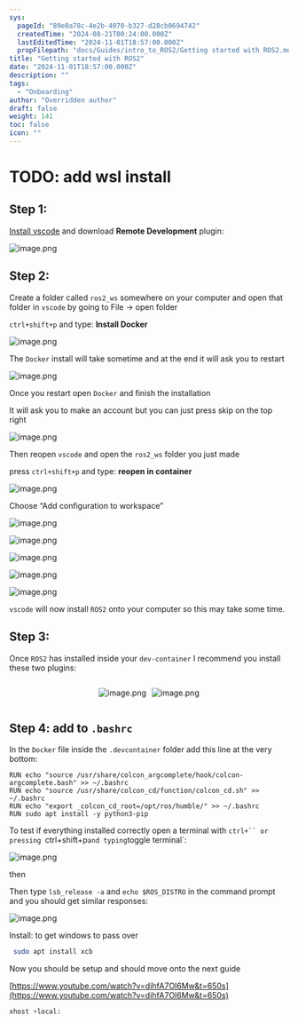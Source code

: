 ```yaml
---
sys:
  pageId: "89e0a78c-4e2b-4070-b327-d28cb0694742"
  createdTime: "2024-08-21T00:24:00.000Z"
  lastEditedTime: "2024-11-01T18:57:00.000Z"
  propFilepath: "docs/Guides/intro_to_ROS2/Getting started with ROS2.md"
title: "Getting started with ROS2"
date: "2024-11-01T18:57:00.000Z"
description: ""
tags:
  - "Onboarding"
author: "Overridden author"
draft: false
weight: 141
toc: false
icon: ""
---
```


# TODO: add wsl install

## Step 1:

[Install vscode](https://code.visualstudio.com/download) and download **Remote Development** plugin:

![image.png](https://prod-files-secure.s3.us-west-2.amazonaws.com/d518164a-d88e-44d1-a4ee-3adb3bd8bce0/efb52993-1881-4a40-b95e-6f020334f022/image.png?X-Amz-Algorithm=AWS4-HMAC-SHA256&X-Amz-Content-Sha256=UNSIGNED-PAYLOAD&X-Amz-Credential=ASIAZI2LB4664IEHQPE3%2F20250210%2Fus-west-2%2Fs3%2Faws4_request&X-Amz-Date=20250210T050816Z&X-Amz-Expires=3600&X-Amz-Security-Token=IQoJb3JpZ2luX2VjEJz%2F%2F%2F%2F%2F%2F%2F%2F%2F%2FwEaCXVzLXdlc3QtMiJIMEYCIQDJVbbIjiF09dZiLyoTtfTBReaGGn9Ypfa4ouoEItIUFQIhAPXX0%2B%2Flxyp4YIdj8TXMtF6URDQiIw7Y3QBxnVrRcaTGKogECLX%2F%2F%2F%2F%2F%2F%2F%2F%2F%2FwEQABoMNjM3NDIzMTgzODA1IgyIUba0IAZs%2FYy49lMq3APoLB7erpG8iTpRU1h%2Fq%2FazgCoZxjyQkIg2E2KU3ks5RwZC1YqM%2F42osNilDOkkXvepQq8NvVvIYGL7NJXPFW27u9wQ%2FDoq7NSVSbE4EXahosQf8voWOCmeZSFF8q7DNKXxL4cC5ggRzbueaG0p0jMxgPFcg%2BrtRcKvTY9GSHjo%2Bz5NnuKIk1pprBmNqxEwyQHT80ZLb5dpVBzTdnfdALEaKi8%2BTnE3X0d6M4c%2F%2ByADLrArCm5YzIWp8w8rR%2F47A9YLD%2BenWeDD5LoHbqzqc3RJ%2FEtmuyNPX6LGRb3y65UoYTLTgDkeV4tNbZeZylj9XCY%2F3HkplqC730p4iXxnIrsLKONkxWCj8tUKAXrSsg6%2BGB4ljNq2rcKhIjBpFOQFM6hzf7rrqG55pf5a4c17h0N1FffpEUeegrLikMQsFS7R0adwK1OBCx%2BQt3S50AWZD2rmyicZTOFMNMTNKJYsF0ZF%2BAnXJSKgd4AQzOXqHusWEZepc7h%2FBpjS1mGj5KWKWn8zzkpC89Gx9ciO1v1yKpcT52COygCTMWpH%2BKGZ3CBVJ3ilX80JnUxLK2C71U2%2BuNu4Af4fkgchiA93vQg0Nb3pJS5rMn97n%2FumZHsi6mvsNZzhgyhjyCCYla%2FCDDDY%2BaW9BjqkAdUF3UW7sOMAocIWzPBK6G4zJsNQiav8URFDq21LX9HS5qETN%2BHdeqa8Yz3VnC3d1VyXOCEbp10EAJvSyK3BQAecdkmNv837tR348m%2B3%2Fzo%2BXbRFl7UiCVl2uAXtdEUwhPA0Veuq%2Fq5jK46EDHcATYYTsVC8L17czL5rGmylO8X8xgKX6uClnU1eLERyWkPXq5%2FZLb%2FvzNp2cIKqj%2BSMKy%2BDxEOM&X-Amz-Signature=d1024ade8b4b61d8de99b781f260e97905a22199996dbec10d96d14ddaad4c2a&X-Amz-SignedHeaders=host&x-id=GetObject)

## Step 2:

Create a folder called `ros2_ws` somewhere on your computer and open that folder in `vscode` by going to File → open folder 

`ctrl+shift+p` and type: **Install Docker**

![image.png](https://prod-files-secure.s3.us-west-2.amazonaws.com/d518164a-d88e-44d1-a4ee-3adb3bd8bce0/2269dc0e-1cd5-47ff-bceb-c04ad9b2eab0/image.png?X-Amz-Algorithm=AWS4-HMAC-SHA256&X-Amz-Content-Sha256=UNSIGNED-PAYLOAD&X-Amz-Credential=ASIAZI2LB4664IEHQPE3%2F20250210%2Fus-west-2%2Fs3%2Faws4_request&X-Amz-Date=20250210T050816Z&X-Amz-Expires=3600&X-Amz-Security-Token=IQoJb3JpZ2luX2VjEJz%2F%2F%2F%2F%2F%2F%2F%2F%2F%2FwEaCXVzLXdlc3QtMiJIMEYCIQDJVbbIjiF09dZiLyoTtfTBReaGGn9Ypfa4ouoEItIUFQIhAPXX0%2B%2Flxyp4YIdj8TXMtF6URDQiIw7Y3QBxnVrRcaTGKogECLX%2F%2F%2F%2F%2F%2F%2F%2F%2F%2FwEQABoMNjM3NDIzMTgzODA1IgyIUba0IAZs%2FYy49lMq3APoLB7erpG8iTpRU1h%2Fq%2FazgCoZxjyQkIg2E2KU3ks5RwZC1YqM%2F42osNilDOkkXvepQq8NvVvIYGL7NJXPFW27u9wQ%2FDoq7NSVSbE4EXahosQf8voWOCmeZSFF8q7DNKXxL4cC5ggRzbueaG0p0jMxgPFcg%2BrtRcKvTY9GSHjo%2Bz5NnuKIk1pprBmNqxEwyQHT80ZLb5dpVBzTdnfdALEaKi8%2BTnE3X0d6M4c%2F%2ByADLrArCm5YzIWp8w8rR%2F47A9YLD%2BenWeDD5LoHbqzqc3RJ%2FEtmuyNPX6LGRb3y65UoYTLTgDkeV4tNbZeZylj9XCY%2F3HkplqC730p4iXxnIrsLKONkxWCj8tUKAXrSsg6%2BGB4ljNq2rcKhIjBpFOQFM6hzf7rrqG55pf5a4c17h0N1FffpEUeegrLikMQsFS7R0adwK1OBCx%2BQt3S50AWZD2rmyicZTOFMNMTNKJYsF0ZF%2BAnXJSKgd4AQzOXqHusWEZepc7h%2FBpjS1mGj5KWKWn8zzkpC89Gx9ciO1v1yKpcT52COygCTMWpH%2BKGZ3CBVJ3ilX80JnUxLK2C71U2%2BuNu4Af4fkgchiA93vQg0Nb3pJS5rMn97n%2FumZHsi6mvsNZzhgyhjyCCYla%2FCDDDY%2BaW9BjqkAdUF3UW7sOMAocIWzPBK6G4zJsNQiav8URFDq21LX9HS5qETN%2BHdeqa8Yz3VnC3d1VyXOCEbp10EAJvSyK3BQAecdkmNv837tR348m%2B3%2Fzo%2BXbRFl7UiCVl2uAXtdEUwhPA0Veuq%2Fq5jK46EDHcATYYTsVC8L17czL5rGmylO8X8xgKX6uClnU1eLERyWkPXq5%2FZLb%2FvzNp2cIKqj%2BSMKy%2BDxEOM&X-Amz-Signature=217fd31562b4f0158d85cb61cf291b441be4e125496feb0bb27df186559c8d1f&X-Amz-SignedHeaders=host&x-id=GetObject)

The `Docker` install will take sometime and at the end it will ask you to restart

![image.png](https://prod-files-secure.s3.us-west-2.amazonaws.com/d518164a-d88e-44d1-a4ee-3adb3bd8bce0/ed233f78-be33-4b1f-b89c-9c346c0e961e/image.png?X-Amz-Algorithm=AWS4-HMAC-SHA256&X-Amz-Content-Sha256=UNSIGNED-PAYLOAD&X-Amz-Credential=ASIAZI2LB4664IEHQPE3%2F20250210%2Fus-west-2%2Fs3%2Faws4_request&X-Amz-Date=20250210T050816Z&X-Amz-Expires=3600&X-Amz-Security-Token=IQoJb3JpZ2luX2VjEJz%2F%2F%2F%2F%2F%2F%2F%2F%2F%2FwEaCXVzLXdlc3QtMiJIMEYCIQDJVbbIjiF09dZiLyoTtfTBReaGGn9Ypfa4ouoEItIUFQIhAPXX0%2B%2Flxyp4YIdj8TXMtF6URDQiIw7Y3QBxnVrRcaTGKogECLX%2F%2F%2F%2F%2F%2F%2F%2F%2F%2FwEQABoMNjM3NDIzMTgzODA1IgyIUba0IAZs%2FYy49lMq3APoLB7erpG8iTpRU1h%2Fq%2FazgCoZxjyQkIg2E2KU3ks5RwZC1YqM%2F42osNilDOkkXvepQq8NvVvIYGL7NJXPFW27u9wQ%2FDoq7NSVSbE4EXahosQf8voWOCmeZSFF8q7DNKXxL4cC5ggRzbueaG0p0jMxgPFcg%2BrtRcKvTY9GSHjo%2Bz5NnuKIk1pprBmNqxEwyQHT80ZLb5dpVBzTdnfdALEaKi8%2BTnE3X0d6M4c%2F%2ByADLrArCm5YzIWp8w8rR%2F47A9YLD%2BenWeDD5LoHbqzqc3RJ%2FEtmuyNPX6LGRb3y65UoYTLTgDkeV4tNbZeZylj9XCY%2F3HkplqC730p4iXxnIrsLKONkxWCj8tUKAXrSsg6%2BGB4ljNq2rcKhIjBpFOQFM6hzf7rrqG55pf5a4c17h0N1FffpEUeegrLikMQsFS7R0adwK1OBCx%2BQt3S50AWZD2rmyicZTOFMNMTNKJYsF0ZF%2BAnXJSKgd4AQzOXqHusWEZepc7h%2FBpjS1mGj5KWKWn8zzkpC89Gx9ciO1v1yKpcT52COygCTMWpH%2BKGZ3CBVJ3ilX80JnUxLK2C71U2%2BuNu4Af4fkgchiA93vQg0Nb3pJS5rMn97n%2FumZHsi6mvsNZzhgyhjyCCYla%2FCDDDY%2BaW9BjqkAdUF3UW7sOMAocIWzPBK6G4zJsNQiav8URFDq21LX9HS5qETN%2BHdeqa8Yz3VnC3d1VyXOCEbp10EAJvSyK3BQAecdkmNv837tR348m%2B3%2Fzo%2BXbRFl7UiCVl2uAXtdEUwhPA0Veuq%2Fq5jK46EDHcATYYTsVC8L17czL5rGmylO8X8xgKX6uClnU1eLERyWkPXq5%2FZLb%2FvzNp2cIKqj%2BSMKy%2BDxEOM&X-Amz-Signature=c51a817687da676db654b03f103ab99888d2b9049df865a918c5e677f264389c&X-Amz-SignedHeaders=host&x-id=GetObject)

Once you restart open `Docker` and finish the installation

It will ask you to make an account but you can just press skip on the top right

![image.png](https://prod-files-secure.s3.us-west-2.amazonaws.com/d518164a-d88e-44d1-a4ee-3adb3bd8bce0/21010ad9-1659-4fd9-9f59-9932a09b2a3d/image.png?X-Amz-Algorithm=AWS4-HMAC-SHA256&X-Amz-Content-Sha256=UNSIGNED-PAYLOAD&X-Amz-Credential=ASIAZI2LB4664IEHQPE3%2F20250210%2Fus-west-2%2Fs3%2Faws4_request&X-Amz-Date=20250210T050816Z&X-Amz-Expires=3600&X-Amz-Security-Token=IQoJb3JpZ2luX2VjEJz%2F%2F%2F%2F%2F%2F%2F%2F%2F%2FwEaCXVzLXdlc3QtMiJIMEYCIQDJVbbIjiF09dZiLyoTtfTBReaGGn9Ypfa4ouoEItIUFQIhAPXX0%2B%2Flxyp4YIdj8TXMtF6URDQiIw7Y3QBxnVrRcaTGKogECLX%2F%2F%2F%2F%2F%2F%2F%2F%2F%2FwEQABoMNjM3NDIzMTgzODA1IgyIUba0IAZs%2FYy49lMq3APoLB7erpG8iTpRU1h%2Fq%2FazgCoZxjyQkIg2E2KU3ks5RwZC1YqM%2F42osNilDOkkXvepQq8NvVvIYGL7NJXPFW27u9wQ%2FDoq7NSVSbE4EXahosQf8voWOCmeZSFF8q7DNKXxL4cC5ggRzbueaG0p0jMxgPFcg%2BrtRcKvTY9GSHjo%2Bz5NnuKIk1pprBmNqxEwyQHT80ZLb5dpVBzTdnfdALEaKi8%2BTnE3X0d6M4c%2F%2ByADLrArCm5YzIWp8w8rR%2F47A9YLD%2BenWeDD5LoHbqzqc3RJ%2FEtmuyNPX6LGRb3y65UoYTLTgDkeV4tNbZeZylj9XCY%2F3HkplqC730p4iXxnIrsLKONkxWCj8tUKAXrSsg6%2BGB4ljNq2rcKhIjBpFOQFM6hzf7rrqG55pf5a4c17h0N1FffpEUeegrLikMQsFS7R0adwK1OBCx%2BQt3S50AWZD2rmyicZTOFMNMTNKJYsF0ZF%2BAnXJSKgd4AQzOXqHusWEZepc7h%2FBpjS1mGj5KWKWn8zzkpC89Gx9ciO1v1yKpcT52COygCTMWpH%2BKGZ3CBVJ3ilX80JnUxLK2C71U2%2BuNu4Af4fkgchiA93vQg0Nb3pJS5rMn97n%2FumZHsi6mvsNZzhgyhjyCCYla%2FCDDDY%2BaW9BjqkAdUF3UW7sOMAocIWzPBK6G4zJsNQiav8URFDq21LX9HS5qETN%2BHdeqa8Yz3VnC3d1VyXOCEbp10EAJvSyK3BQAecdkmNv837tR348m%2B3%2Fzo%2BXbRFl7UiCVl2uAXtdEUwhPA0Veuq%2Fq5jK46EDHcATYYTsVC8L17czL5rGmylO8X8xgKX6uClnU1eLERyWkPXq5%2FZLb%2FvzNp2cIKqj%2BSMKy%2BDxEOM&X-Amz-Signature=c858c59a87d444d8afb208b8143746330b78a7819404aa1db8feaebac14a02f9&X-Amz-SignedHeaders=host&x-id=GetObject)

Then reopen `vscode` and open the `ros2_ws` folder you just made

press `ctrl+shift+p` and type: **reopen in container**

![image.png](https://prod-files-secure.s3.us-west-2.amazonaws.com/d518164a-d88e-44d1-a4ee-3adb3bd8bce0/4e93b8c2-41ad-488c-8095-c74205196118/image.png?X-Amz-Algorithm=AWS4-HMAC-SHA256&X-Amz-Content-Sha256=UNSIGNED-PAYLOAD&X-Amz-Credential=ASIAZI2LB4664IEHQPE3%2F20250210%2Fus-west-2%2Fs3%2Faws4_request&X-Amz-Date=20250210T050816Z&X-Amz-Expires=3600&X-Amz-Security-Token=IQoJb3JpZ2luX2VjEJz%2F%2F%2F%2F%2F%2F%2F%2F%2F%2FwEaCXVzLXdlc3QtMiJIMEYCIQDJVbbIjiF09dZiLyoTtfTBReaGGn9Ypfa4ouoEItIUFQIhAPXX0%2B%2Flxyp4YIdj8TXMtF6URDQiIw7Y3QBxnVrRcaTGKogECLX%2F%2F%2F%2F%2F%2F%2F%2F%2F%2FwEQABoMNjM3NDIzMTgzODA1IgyIUba0IAZs%2FYy49lMq3APoLB7erpG8iTpRU1h%2Fq%2FazgCoZxjyQkIg2E2KU3ks5RwZC1YqM%2F42osNilDOkkXvepQq8NvVvIYGL7NJXPFW27u9wQ%2FDoq7NSVSbE4EXahosQf8voWOCmeZSFF8q7DNKXxL4cC5ggRzbueaG0p0jMxgPFcg%2BrtRcKvTY9GSHjo%2Bz5NnuKIk1pprBmNqxEwyQHT80ZLb5dpVBzTdnfdALEaKi8%2BTnE3X0d6M4c%2F%2ByADLrArCm5YzIWp8w8rR%2F47A9YLD%2BenWeDD5LoHbqzqc3RJ%2FEtmuyNPX6LGRb3y65UoYTLTgDkeV4tNbZeZylj9XCY%2F3HkplqC730p4iXxnIrsLKONkxWCj8tUKAXrSsg6%2BGB4ljNq2rcKhIjBpFOQFM6hzf7rrqG55pf5a4c17h0N1FffpEUeegrLikMQsFS7R0adwK1OBCx%2BQt3S50AWZD2rmyicZTOFMNMTNKJYsF0ZF%2BAnXJSKgd4AQzOXqHusWEZepc7h%2FBpjS1mGj5KWKWn8zzkpC89Gx9ciO1v1yKpcT52COygCTMWpH%2BKGZ3CBVJ3ilX80JnUxLK2C71U2%2BuNu4Af4fkgchiA93vQg0Nb3pJS5rMn97n%2FumZHsi6mvsNZzhgyhjyCCYla%2FCDDDY%2BaW9BjqkAdUF3UW7sOMAocIWzPBK6G4zJsNQiav8URFDq21LX9HS5qETN%2BHdeqa8Yz3VnC3d1VyXOCEbp10EAJvSyK3BQAecdkmNv837tR348m%2B3%2Fzo%2BXbRFl7UiCVl2uAXtdEUwhPA0Veuq%2Fq5jK46EDHcATYYTsVC8L17czL5rGmylO8X8xgKX6uClnU1eLERyWkPXq5%2FZLb%2FvzNp2cIKqj%2BSMKy%2BDxEOM&X-Amz-Signature=8759e7b1eed1543f54ae43ddd85d705ff357f59ec09c4f27ef5f2a7bbe4b5a62&X-Amz-SignedHeaders=host&x-id=GetObject)

Choose “Add configuration to workspace”

![image.png](https://prod-files-secure.s3.us-west-2.amazonaws.com/d518164a-d88e-44d1-a4ee-3adb3bd8bce0/9560b282-5060-4989-ba37-97e7b2c22476/image.png?X-Amz-Algorithm=AWS4-HMAC-SHA256&X-Amz-Content-Sha256=UNSIGNED-PAYLOAD&X-Amz-Credential=ASIAZI2LB4664IEHQPE3%2F20250210%2Fus-west-2%2Fs3%2Faws4_request&X-Amz-Date=20250210T050816Z&X-Amz-Expires=3600&X-Amz-Security-Token=IQoJb3JpZ2luX2VjEJz%2F%2F%2F%2F%2F%2F%2F%2F%2F%2FwEaCXVzLXdlc3QtMiJIMEYCIQDJVbbIjiF09dZiLyoTtfTBReaGGn9Ypfa4ouoEItIUFQIhAPXX0%2B%2Flxyp4YIdj8TXMtF6URDQiIw7Y3QBxnVrRcaTGKogECLX%2F%2F%2F%2F%2F%2F%2F%2F%2F%2FwEQABoMNjM3NDIzMTgzODA1IgyIUba0IAZs%2FYy49lMq3APoLB7erpG8iTpRU1h%2Fq%2FazgCoZxjyQkIg2E2KU3ks5RwZC1YqM%2F42osNilDOkkXvepQq8NvVvIYGL7NJXPFW27u9wQ%2FDoq7NSVSbE4EXahosQf8voWOCmeZSFF8q7DNKXxL4cC5ggRzbueaG0p0jMxgPFcg%2BrtRcKvTY9GSHjo%2Bz5NnuKIk1pprBmNqxEwyQHT80ZLb5dpVBzTdnfdALEaKi8%2BTnE3X0d6M4c%2F%2ByADLrArCm5YzIWp8w8rR%2F47A9YLD%2BenWeDD5LoHbqzqc3RJ%2FEtmuyNPX6LGRb3y65UoYTLTgDkeV4tNbZeZylj9XCY%2F3HkplqC730p4iXxnIrsLKONkxWCj8tUKAXrSsg6%2BGB4ljNq2rcKhIjBpFOQFM6hzf7rrqG55pf5a4c17h0N1FffpEUeegrLikMQsFS7R0adwK1OBCx%2BQt3S50AWZD2rmyicZTOFMNMTNKJYsF0ZF%2BAnXJSKgd4AQzOXqHusWEZepc7h%2FBpjS1mGj5KWKWn8zzkpC89Gx9ciO1v1yKpcT52COygCTMWpH%2BKGZ3CBVJ3ilX80JnUxLK2C71U2%2BuNu4Af4fkgchiA93vQg0Nb3pJS5rMn97n%2FumZHsi6mvsNZzhgyhjyCCYla%2FCDDDY%2BaW9BjqkAdUF3UW7sOMAocIWzPBK6G4zJsNQiav8URFDq21LX9HS5qETN%2BHdeqa8Yz3VnC3d1VyXOCEbp10EAJvSyK3BQAecdkmNv837tR348m%2B3%2Fzo%2BXbRFl7UiCVl2uAXtdEUwhPA0Veuq%2Fq5jK46EDHcATYYTsVC8L17czL5rGmylO8X8xgKX6uClnU1eLERyWkPXq5%2FZLb%2FvzNp2cIKqj%2BSMKy%2BDxEOM&X-Amz-Signature=2f98dd8de8e024e537ca911a209829f898cfaf3f7da3d52023773e16210ad90e&X-Amz-SignedHeaders=host&x-id=GetObject)

![image.png](https://prod-files-secure.s3.us-west-2.amazonaws.com/d518164a-d88e-44d1-a4ee-3adb3bd8bce0/2ee63f81-886b-48e8-a553-dc6e5eac99e4/image.png?X-Amz-Algorithm=AWS4-HMAC-SHA256&X-Amz-Content-Sha256=UNSIGNED-PAYLOAD&X-Amz-Credential=ASIAZI2LB4664IEHQPE3%2F20250210%2Fus-west-2%2Fs3%2Faws4_request&X-Amz-Date=20250210T050816Z&X-Amz-Expires=3600&X-Amz-Security-Token=IQoJb3JpZ2luX2VjEJz%2F%2F%2F%2F%2F%2F%2F%2F%2F%2FwEaCXVzLXdlc3QtMiJIMEYCIQDJVbbIjiF09dZiLyoTtfTBReaGGn9Ypfa4ouoEItIUFQIhAPXX0%2B%2Flxyp4YIdj8TXMtF6URDQiIw7Y3QBxnVrRcaTGKogECLX%2F%2F%2F%2F%2F%2F%2F%2F%2F%2FwEQABoMNjM3NDIzMTgzODA1IgyIUba0IAZs%2FYy49lMq3APoLB7erpG8iTpRU1h%2Fq%2FazgCoZxjyQkIg2E2KU3ks5RwZC1YqM%2F42osNilDOkkXvepQq8NvVvIYGL7NJXPFW27u9wQ%2FDoq7NSVSbE4EXahosQf8voWOCmeZSFF8q7DNKXxL4cC5ggRzbueaG0p0jMxgPFcg%2BrtRcKvTY9GSHjo%2Bz5NnuKIk1pprBmNqxEwyQHT80ZLb5dpVBzTdnfdALEaKi8%2BTnE3X0d6M4c%2F%2ByADLrArCm5YzIWp8w8rR%2F47A9YLD%2BenWeDD5LoHbqzqc3RJ%2FEtmuyNPX6LGRb3y65UoYTLTgDkeV4tNbZeZylj9XCY%2F3HkplqC730p4iXxnIrsLKONkxWCj8tUKAXrSsg6%2BGB4ljNq2rcKhIjBpFOQFM6hzf7rrqG55pf5a4c17h0N1FffpEUeegrLikMQsFS7R0adwK1OBCx%2BQt3S50AWZD2rmyicZTOFMNMTNKJYsF0ZF%2BAnXJSKgd4AQzOXqHusWEZepc7h%2FBpjS1mGj5KWKWn8zzkpC89Gx9ciO1v1yKpcT52COygCTMWpH%2BKGZ3CBVJ3ilX80JnUxLK2C71U2%2BuNu4Af4fkgchiA93vQg0Nb3pJS5rMn97n%2FumZHsi6mvsNZzhgyhjyCCYla%2FCDDDY%2BaW9BjqkAdUF3UW7sOMAocIWzPBK6G4zJsNQiav8URFDq21LX9HS5qETN%2BHdeqa8Yz3VnC3d1VyXOCEbp10EAJvSyK3BQAecdkmNv837tR348m%2B3%2Fzo%2BXbRFl7UiCVl2uAXtdEUwhPA0Veuq%2Fq5jK46EDHcATYYTsVC8L17czL5rGmylO8X8xgKX6uClnU1eLERyWkPXq5%2FZLb%2FvzNp2cIKqj%2BSMKy%2BDxEOM&X-Amz-Signature=9ddcec0ad2fdcac1e9cd260e9e4765c1851ee0ac79fe55c57acb558fb8af152a&X-Amz-SignedHeaders=host&x-id=GetObject)

![image.png](https://prod-files-secure.s3.us-west-2.amazonaws.com/d518164a-d88e-44d1-a4ee-3adb3bd8bce0/ae1580b2-b048-407e-aed9-b584224a7a04/image.png?X-Amz-Algorithm=AWS4-HMAC-SHA256&X-Amz-Content-Sha256=UNSIGNED-PAYLOAD&X-Amz-Credential=ASIAZI2LB4664IEHQPE3%2F20250210%2Fus-west-2%2Fs3%2Faws4_request&X-Amz-Date=20250210T050816Z&X-Amz-Expires=3600&X-Amz-Security-Token=IQoJb3JpZ2luX2VjEJz%2F%2F%2F%2F%2F%2F%2F%2F%2F%2FwEaCXVzLXdlc3QtMiJIMEYCIQDJVbbIjiF09dZiLyoTtfTBReaGGn9Ypfa4ouoEItIUFQIhAPXX0%2B%2Flxyp4YIdj8TXMtF6URDQiIw7Y3QBxnVrRcaTGKogECLX%2F%2F%2F%2F%2F%2F%2F%2F%2F%2FwEQABoMNjM3NDIzMTgzODA1IgyIUba0IAZs%2FYy49lMq3APoLB7erpG8iTpRU1h%2Fq%2FazgCoZxjyQkIg2E2KU3ks5RwZC1YqM%2F42osNilDOkkXvepQq8NvVvIYGL7NJXPFW27u9wQ%2FDoq7NSVSbE4EXahosQf8voWOCmeZSFF8q7DNKXxL4cC5ggRzbueaG0p0jMxgPFcg%2BrtRcKvTY9GSHjo%2Bz5NnuKIk1pprBmNqxEwyQHT80ZLb5dpVBzTdnfdALEaKi8%2BTnE3X0d6M4c%2F%2ByADLrArCm5YzIWp8w8rR%2F47A9YLD%2BenWeDD5LoHbqzqc3RJ%2FEtmuyNPX6LGRb3y65UoYTLTgDkeV4tNbZeZylj9XCY%2F3HkplqC730p4iXxnIrsLKONkxWCj8tUKAXrSsg6%2BGB4ljNq2rcKhIjBpFOQFM6hzf7rrqG55pf5a4c17h0N1FffpEUeegrLikMQsFS7R0adwK1OBCx%2BQt3S50AWZD2rmyicZTOFMNMTNKJYsF0ZF%2BAnXJSKgd4AQzOXqHusWEZepc7h%2FBpjS1mGj5KWKWn8zzkpC89Gx9ciO1v1yKpcT52COygCTMWpH%2BKGZ3CBVJ3ilX80JnUxLK2C71U2%2BuNu4Af4fkgchiA93vQg0Nb3pJS5rMn97n%2FumZHsi6mvsNZzhgyhjyCCYla%2FCDDDY%2BaW9BjqkAdUF3UW7sOMAocIWzPBK6G4zJsNQiav8URFDq21LX9HS5qETN%2BHdeqa8Yz3VnC3d1VyXOCEbp10EAJvSyK3BQAecdkmNv837tR348m%2B3%2Fzo%2BXbRFl7UiCVl2uAXtdEUwhPA0Veuq%2Fq5jK46EDHcATYYTsVC8L17czL5rGmylO8X8xgKX6uClnU1eLERyWkPXq5%2FZLb%2FvzNp2cIKqj%2BSMKy%2BDxEOM&X-Amz-Signature=794b14233f1935544f2856fedab8c9cbe156952177190d67191d96718e9a36e4&X-Amz-SignedHeaders=host&x-id=GetObject)

![image.png](https://prod-files-secure.s3.us-west-2.amazonaws.com/d518164a-d88e-44d1-a4ee-3adb3bd8bce0/53255b28-f75e-430f-b9e3-c0ac8577e42b/image.png?X-Amz-Algorithm=AWS4-HMAC-SHA256&X-Amz-Content-Sha256=UNSIGNED-PAYLOAD&X-Amz-Credential=ASIAZI2LB4664IEHQPE3%2F20250210%2Fus-west-2%2Fs3%2Faws4_request&X-Amz-Date=20250210T050816Z&X-Amz-Expires=3600&X-Amz-Security-Token=IQoJb3JpZ2luX2VjEJz%2F%2F%2F%2F%2F%2F%2F%2F%2F%2FwEaCXVzLXdlc3QtMiJIMEYCIQDJVbbIjiF09dZiLyoTtfTBReaGGn9Ypfa4ouoEItIUFQIhAPXX0%2B%2Flxyp4YIdj8TXMtF6URDQiIw7Y3QBxnVrRcaTGKogECLX%2F%2F%2F%2F%2F%2F%2F%2F%2F%2FwEQABoMNjM3NDIzMTgzODA1IgyIUba0IAZs%2FYy49lMq3APoLB7erpG8iTpRU1h%2Fq%2FazgCoZxjyQkIg2E2KU3ks5RwZC1YqM%2F42osNilDOkkXvepQq8NvVvIYGL7NJXPFW27u9wQ%2FDoq7NSVSbE4EXahosQf8voWOCmeZSFF8q7DNKXxL4cC5ggRzbueaG0p0jMxgPFcg%2BrtRcKvTY9GSHjo%2Bz5NnuKIk1pprBmNqxEwyQHT80ZLb5dpVBzTdnfdALEaKi8%2BTnE3X0d6M4c%2F%2ByADLrArCm5YzIWp8w8rR%2F47A9YLD%2BenWeDD5LoHbqzqc3RJ%2FEtmuyNPX6LGRb3y65UoYTLTgDkeV4tNbZeZylj9XCY%2F3HkplqC730p4iXxnIrsLKONkxWCj8tUKAXrSsg6%2BGB4ljNq2rcKhIjBpFOQFM6hzf7rrqG55pf5a4c17h0N1FffpEUeegrLikMQsFS7R0adwK1OBCx%2BQt3S50AWZD2rmyicZTOFMNMTNKJYsF0ZF%2BAnXJSKgd4AQzOXqHusWEZepc7h%2FBpjS1mGj5KWKWn8zzkpC89Gx9ciO1v1yKpcT52COygCTMWpH%2BKGZ3CBVJ3ilX80JnUxLK2C71U2%2BuNu4Af4fkgchiA93vQg0Nb3pJS5rMn97n%2FumZHsi6mvsNZzhgyhjyCCYla%2FCDDDY%2BaW9BjqkAdUF3UW7sOMAocIWzPBK6G4zJsNQiav8URFDq21LX9HS5qETN%2BHdeqa8Yz3VnC3d1VyXOCEbp10EAJvSyK3BQAecdkmNv837tR348m%2B3%2Fzo%2BXbRFl7UiCVl2uAXtdEUwhPA0Veuq%2Fq5jK46EDHcATYYTsVC8L17czL5rGmylO8X8xgKX6uClnU1eLERyWkPXq5%2FZLb%2FvzNp2cIKqj%2BSMKy%2BDxEOM&X-Amz-Signature=39cc99a36e341fc8bc56c857d5566be0d8f760dc419dd171a873e6fdc4c80272&X-Amz-SignedHeaders=host&x-id=GetObject)

![image.png](https://prod-files-secure.s3.us-west-2.amazonaws.com/d518164a-d88e-44d1-a4ee-3adb3bd8bce0/7c562767-5af9-4ffb-97d1-327bcdf4ee00/image.png?X-Amz-Algorithm=AWS4-HMAC-SHA256&X-Amz-Content-Sha256=UNSIGNED-PAYLOAD&X-Amz-Credential=ASIAZI2LB4664IEHQPE3%2F20250210%2Fus-west-2%2Fs3%2Faws4_request&X-Amz-Date=20250210T050816Z&X-Amz-Expires=3600&X-Amz-Security-Token=IQoJb3JpZ2luX2VjEJz%2F%2F%2F%2F%2F%2F%2F%2F%2F%2FwEaCXVzLXdlc3QtMiJIMEYCIQDJVbbIjiF09dZiLyoTtfTBReaGGn9Ypfa4ouoEItIUFQIhAPXX0%2B%2Flxyp4YIdj8TXMtF6URDQiIw7Y3QBxnVrRcaTGKogECLX%2F%2F%2F%2F%2F%2F%2F%2F%2F%2FwEQABoMNjM3NDIzMTgzODA1IgyIUba0IAZs%2FYy49lMq3APoLB7erpG8iTpRU1h%2Fq%2FazgCoZxjyQkIg2E2KU3ks5RwZC1YqM%2F42osNilDOkkXvepQq8NvVvIYGL7NJXPFW27u9wQ%2FDoq7NSVSbE4EXahosQf8voWOCmeZSFF8q7DNKXxL4cC5ggRzbueaG0p0jMxgPFcg%2BrtRcKvTY9GSHjo%2Bz5NnuKIk1pprBmNqxEwyQHT80ZLb5dpVBzTdnfdALEaKi8%2BTnE3X0d6M4c%2F%2ByADLrArCm5YzIWp8w8rR%2F47A9YLD%2BenWeDD5LoHbqzqc3RJ%2FEtmuyNPX6LGRb3y65UoYTLTgDkeV4tNbZeZylj9XCY%2F3HkplqC730p4iXxnIrsLKONkxWCj8tUKAXrSsg6%2BGB4ljNq2rcKhIjBpFOQFM6hzf7rrqG55pf5a4c17h0N1FffpEUeegrLikMQsFS7R0adwK1OBCx%2BQt3S50AWZD2rmyicZTOFMNMTNKJYsF0ZF%2BAnXJSKgd4AQzOXqHusWEZepc7h%2FBpjS1mGj5KWKWn8zzkpC89Gx9ciO1v1yKpcT52COygCTMWpH%2BKGZ3CBVJ3ilX80JnUxLK2C71U2%2BuNu4Af4fkgchiA93vQg0Nb3pJS5rMn97n%2FumZHsi6mvsNZzhgyhjyCCYla%2FCDDDY%2BaW9BjqkAdUF3UW7sOMAocIWzPBK6G4zJsNQiav8URFDq21LX9HS5qETN%2BHdeqa8Yz3VnC3d1VyXOCEbp10EAJvSyK3BQAecdkmNv837tR348m%2B3%2Fzo%2BXbRFl7UiCVl2uAXtdEUwhPA0Veuq%2Fq5jK46EDHcATYYTsVC8L17czL5rGmylO8X8xgKX6uClnU1eLERyWkPXq5%2FZLb%2FvzNp2cIKqj%2BSMKy%2BDxEOM&X-Amz-Signature=c7c6f636c2635c6b3e39d3af7d17936089f513f025a8b2c92da3916088624502&X-Amz-SignedHeaders=host&x-id=GetObject)

`vscode` will now install `ROS2` onto your computer so this may take some time.

## Step 3:

Once `ROS2` has installed inside your `dev-container` I recommend you install these two plugins:

<div style="display: flex;flex-direction: row; column-gap:10px; max-width: 630px;justify-content: center;">
<div>

![image.png](https://prod-files-secure.s3.us-west-2.amazonaws.com/d518164a-d88e-44d1-a4ee-3adb3bd8bce0/3fc3d550-5a54-4ba1-ba6b-faa01cdb7369/image.png?X-Amz-Algorithm=AWS4-HMAC-SHA256&X-Amz-Content-Sha256=UNSIGNED-PAYLOAD&X-Amz-Credential=ASIAZI2LB466ZM62E4XE%2F20250210%2Fus-west-2%2Fs3%2Faws4_request&X-Amz-Date=20250210T050818Z&X-Amz-Expires=3600&X-Amz-Security-Token=IQoJb3JpZ2luX2VjEJz%2F%2F%2F%2F%2F%2F%2F%2F%2F%2FwEaCXVzLXdlc3QtMiJHMEUCIQDZENAL0FMpXl%2BvlVj9QIjCL0yXuBqOZx1sAGr9BdWPPgIgJ%2Fnc566Fn42RBGpOpyBJjanDsHga5ydUD%2B6J8TEUli4qiAQItf%2F%2F%2F%2F%2F%2F%2F%2F%2F%2FARAAGgw2Mzc0MjMxODM4MDUiDMPdTbUpBtRQP5bSwyrcA5MP4z5rWfybFE0ERbpJzwVpoKEVYU8CMYSO87jKWNSL2dSnExQ0BGu%2FBGCyUTCRki%2FsPyPlvcIekwQDgpJY69yuY6s294KyXeG1Azp802Jw6%2B5kecFz81cjCVc1ppYiShyieP1cqVn3L8RjwfbxaUDJadKCmKErD0P9jZEq15iTROyHsdJY478A%2FtaCul5tLJ2tSxXvH9fp%2BBwJEWKa%2FBSPUWFRwq03oTis3rL%2Ba8TiyUTNTM1B8jV5sD7BcxV%2Bh1REM2O9JNRkm3yFrVtEqvYW3uehNutqsSqbRL6dstTj129ra8eRjZE8bdJXTro0sVSyDNHJmlynGCsra3s8g%2BdqSOPSKpodlSLaxBzkab9zil%2BPe3kkrAkL4bcRQCV%2F2fuS5Eko%2Fvp%2FAjrgaicgevtIQJSgkOAQ48qlo2tqIDI74YrvZG3tWjPjCGHRTtF0Wl1FcMhnuexA29TAHEm5rfclx3ykQ2YHbU1M2ph7LmCqH9QdaQPtnU9g7JHYVjFUQ1TXga%2BmgS%2FJdJjmuTUeiq0CtTZRHGfy8JoDy2PFJpBlAwEGrToZ4Y8XlUBFmKG3OvTsN6P%2FY0I%2BxNCwd3gIqeCQhSN2WWDuMPpnrTPPipnH5S7P912tB%2Bx6A1N7MKH6pb0GOqUBpaqsJAaHzV2rKpPJOC%2BCY459wXG0jH2XqGLxBWdSQXQ38LHXA7I89w9rY55ICCh8C6NUlxOfAmvZ2PDFuJDtbydBjBt%2FSSYMy4GhkC4TVBg26fqhk25yVSVuAUiYP3UsjBpTw8W9ZjO8HLiSC7JbfKpc9yIWKTMeAK0Bu3GYHDVoxxo4OUQ3f3EauZCW38Mbmr9SSg01PqIqVQfjzIGuAMZjeg8l&X-Amz-Signature=fbca02c68aa1021fc7b48ffc90578f1a0f352f3bc330c97d52f2b7db562126f5&X-Amz-SignedHeaders=host&x-id=GetObject)

</div>
<div>

![image.png](https://prod-files-secure.s3.us-west-2.amazonaws.com/d518164a-d88e-44d1-a4ee-3adb3bd8bce0/d994cc66-13c2-4093-a5a3-f84cf4601a82/image.png?X-Amz-Algorithm=AWS4-HMAC-SHA256&X-Amz-Content-Sha256=UNSIGNED-PAYLOAD&X-Amz-Credential=ASIAZI2LB466SDTK7ED7%2F20250210%2Fus-west-2%2Fs3%2Faws4_request&X-Amz-Date=20250210T050818Z&X-Amz-Expires=3600&X-Amz-Security-Token=IQoJb3JpZ2luX2VjEJz%2F%2F%2F%2F%2F%2F%2F%2F%2F%2FwEaCXVzLXdlc3QtMiJIMEYCIQCxleR7wt6uCvJlwaX1WxRiA9t3rKRJjyKNCh6B4dUfEAIhAIpjfrzwKNJYwjx7mxWfmvju2fVYWk6R5NBQfzQcdKEwKogECLX%2F%2F%2F%2F%2F%2F%2F%2F%2F%2FwEQABoMNjM3NDIzMTgzODA1IgwFiDyvjS7NtCFifIUq3ANTSPQGUO4%2BwcZ%2BZxtziLv3F2a7Dpm6C%2BIitENOhm7FxvqA0dqHEyeyZzvkbSpdtdY5ZoWuAp3Azz98R8hKA7Icpuom8tSK%2Bq0e4xQX0hle0XzaBq2J%2Bhgr5ZVwElhZeGNPlwodkz4su60ni7lW8oa54J0fqjzjySHYFaWTTtZZlUMtnF0o5a%2FA7Wmwum72AMojXN57Jhz%2Bluop1RaRKlUQKVpMZYD7dAu0IdX%2BT2OF7LSwQWm6INErGd31Ng4AMXzlIT727XL%2BEJbwb4MCeb5ZGPVa6PtnmR%2BqdrQyxhMCsv7apph6nMk30mwkHbdWr0GqRT7JWy%2FVde6QzAMJxI21dXGLIVOQJzA8TPazP5rIZ6oFLKM7g23%2FCeMHHOZPGW3EeI2Yae%2BdAw%2B4RqugMraFqz2PJcPoVhtUiIVDE4k2lNjA2LRk6NsdeiYMbR3i4QZvPA3BQ%2BQqiMcCjylKljgSKRisKOZvxweqFlUFe6Fjm0%2FkvHqVJLwJWaLO00EFOyIk7s6pJkWGpz19aZgipFTAqrJ20YRdEA%2F5g%2Fv1npu%2FOBx8RQxeI64UjvwBoUMsQlGfTbz1xYLS4Mv3Ner5da3KHW6cmr5tZrRlPDg8YUxnyEAIWCB%2FxmA2QVR7ojDm%2BaW9BjqkAbdwYIn7d8RqXJNSGl1w6gm4N%2BAbUZOHgNIUDeouscvW%2F%2FmXeqEI6xYmDatJyvcaDx75hb6P2uPeAD8SzHMPENc1auWTyVZwCY2cea8IShz5wRC0XRuWYch6t8ljgIIKF84gdjzh%2FeY3d0XSi7NbYr7vLtZbAuRxQV%2FXumHR5RA8eYIJpsE8dQv5VvpKE9KTD9l9z8Jv6oGqfv1v%2FXa76E0Ss78J&X-Amz-Signature=a4a92e24a3d78aa0ac3d7522ec3fb1f44ca7ca3e9e701394aafdfcf8f8b7e0f6&X-Amz-SignedHeaders=host&x-id=GetObject)

</div>
</div>

## Step 4: add to `.bashrc`

In the `Docker` file inside the `.devcontainer` folder add this line at the very bottom: 

```docker
RUN echo "source /usr/share/colcon_argcomplete/hook/colcon-argcomplete.bash" >> ~/.bashrc
RUN echo "source /usr/share/colcon_cd/function/colcon_cd.sh" >> ~/.bashrc
RUN echo "export _colcon_cd_root=/opt/ros/humble/" >> ~/.bashrc
RUN sudo apt install -y python3-pip 
```

To test if everything installed correctly open a terminal with `ctrl+`` or pressing `ctrl+shift+p` and typing `toggle terminal`:

![image.png](https://prod-files-secure.s3.us-west-2.amazonaws.com/d518164a-d88e-44d1-a4ee-3adb3bd8bce0/6a4943d8-b04e-4c02-9a58-775f3384d1a5/image.png?X-Amz-Algorithm=AWS4-HMAC-SHA256&X-Amz-Content-Sha256=UNSIGNED-PAYLOAD&X-Amz-Credential=ASIAZI2LB4664IEHQPE3%2F20250210%2Fus-west-2%2Fs3%2Faws4_request&X-Amz-Date=20250210T050816Z&X-Amz-Expires=3600&X-Amz-Security-Token=IQoJb3JpZ2luX2VjEJz%2F%2F%2F%2F%2F%2F%2F%2F%2F%2FwEaCXVzLXdlc3QtMiJIMEYCIQDJVbbIjiF09dZiLyoTtfTBReaGGn9Ypfa4ouoEItIUFQIhAPXX0%2B%2Flxyp4YIdj8TXMtF6URDQiIw7Y3QBxnVrRcaTGKogECLX%2F%2F%2F%2F%2F%2F%2F%2F%2F%2FwEQABoMNjM3NDIzMTgzODA1IgyIUba0IAZs%2FYy49lMq3APoLB7erpG8iTpRU1h%2Fq%2FazgCoZxjyQkIg2E2KU3ks5RwZC1YqM%2F42osNilDOkkXvepQq8NvVvIYGL7NJXPFW27u9wQ%2FDoq7NSVSbE4EXahosQf8voWOCmeZSFF8q7DNKXxL4cC5ggRzbueaG0p0jMxgPFcg%2BrtRcKvTY9GSHjo%2Bz5NnuKIk1pprBmNqxEwyQHT80ZLb5dpVBzTdnfdALEaKi8%2BTnE3X0d6M4c%2F%2ByADLrArCm5YzIWp8w8rR%2F47A9YLD%2BenWeDD5LoHbqzqc3RJ%2FEtmuyNPX6LGRb3y65UoYTLTgDkeV4tNbZeZylj9XCY%2F3HkplqC730p4iXxnIrsLKONkxWCj8tUKAXrSsg6%2BGB4ljNq2rcKhIjBpFOQFM6hzf7rrqG55pf5a4c17h0N1FffpEUeegrLikMQsFS7R0adwK1OBCx%2BQt3S50AWZD2rmyicZTOFMNMTNKJYsF0ZF%2BAnXJSKgd4AQzOXqHusWEZepc7h%2FBpjS1mGj5KWKWn8zzkpC89Gx9ciO1v1yKpcT52COygCTMWpH%2BKGZ3CBVJ3ilX80JnUxLK2C71U2%2BuNu4Af4fkgchiA93vQg0Nb3pJS5rMn97n%2FumZHsi6mvsNZzhgyhjyCCYla%2FCDDDY%2BaW9BjqkAdUF3UW7sOMAocIWzPBK6G4zJsNQiav8URFDq21LX9HS5qETN%2BHdeqa8Yz3VnC3d1VyXOCEbp10EAJvSyK3BQAecdkmNv837tR348m%2B3%2Fzo%2BXbRFl7UiCVl2uAXtdEUwhPA0Veuq%2Fq5jK46EDHcATYYTsVC8L17czL5rGmylO8X8xgKX6uClnU1eLERyWkPXq5%2FZLb%2FvzNp2cIKqj%2BSMKy%2BDxEOM&X-Amz-Signature=d76d6d55e734a42d186d43b50fd9ff1a096a594d686806b7e1f71943f598af47&X-Amz-SignedHeaders=host&x-id=GetObject)

then 

Then type `lsb_release -a` and `echo $ROS_DISTRO` in the command prompt and you should get similar responses:

![image.png](https://prod-files-secure.s3.us-west-2.amazonaws.com/d518164a-d88e-44d1-a4ee-3adb3bd8bce0/3e635dec-a805-4e85-8b9e-d000e5b71a4e/image.png?X-Amz-Algorithm=AWS4-HMAC-SHA256&X-Amz-Content-Sha256=UNSIGNED-PAYLOAD&X-Amz-Credential=ASIAZI2LB4664IEHQPE3%2F20250210%2Fus-west-2%2Fs3%2Faws4_request&X-Amz-Date=20250210T050816Z&X-Amz-Expires=3600&X-Amz-Security-Token=IQoJb3JpZ2luX2VjEJz%2F%2F%2F%2F%2F%2F%2F%2F%2F%2FwEaCXVzLXdlc3QtMiJIMEYCIQDJVbbIjiF09dZiLyoTtfTBReaGGn9Ypfa4ouoEItIUFQIhAPXX0%2B%2Flxyp4YIdj8TXMtF6URDQiIw7Y3QBxnVrRcaTGKogECLX%2F%2F%2F%2F%2F%2F%2F%2F%2F%2FwEQABoMNjM3NDIzMTgzODA1IgyIUba0IAZs%2FYy49lMq3APoLB7erpG8iTpRU1h%2Fq%2FazgCoZxjyQkIg2E2KU3ks5RwZC1YqM%2F42osNilDOkkXvepQq8NvVvIYGL7NJXPFW27u9wQ%2FDoq7NSVSbE4EXahosQf8voWOCmeZSFF8q7DNKXxL4cC5ggRzbueaG0p0jMxgPFcg%2BrtRcKvTY9GSHjo%2Bz5NnuKIk1pprBmNqxEwyQHT80ZLb5dpVBzTdnfdALEaKi8%2BTnE3X0d6M4c%2F%2ByADLrArCm5YzIWp8w8rR%2F47A9YLD%2BenWeDD5LoHbqzqc3RJ%2FEtmuyNPX6LGRb3y65UoYTLTgDkeV4tNbZeZylj9XCY%2F3HkplqC730p4iXxnIrsLKONkxWCj8tUKAXrSsg6%2BGB4ljNq2rcKhIjBpFOQFM6hzf7rrqG55pf5a4c17h0N1FffpEUeegrLikMQsFS7R0adwK1OBCx%2BQt3S50AWZD2rmyicZTOFMNMTNKJYsF0ZF%2BAnXJSKgd4AQzOXqHusWEZepc7h%2FBpjS1mGj5KWKWn8zzkpC89Gx9ciO1v1yKpcT52COygCTMWpH%2BKGZ3CBVJ3ilX80JnUxLK2C71U2%2BuNu4Af4fkgchiA93vQg0Nb3pJS5rMn97n%2FumZHsi6mvsNZzhgyhjyCCYla%2FCDDDY%2BaW9BjqkAdUF3UW7sOMAocIWzPBK6G4zJsNQiav8URFDq21LX9HS5qETN%2BHdeqa8Yz3VnC3d1VyXOCEbp10EAJvSyK3BQAecdkmNv837tR348m%2B3%2Fzo%2BXbRFl7UiCVl2uAXtdEUwhPA0Veuq%2Fq5jK46EDHcATYYTsVC8L17czL5rGmylO8X8xgKX6uClnU1eLERyWkPXq5%2FZLb%2FvzNp2cIKqj%2BSMKy%2BDxEOM&X-Amz-Signature=9fdcbae8e692619ba432cf214a8f13a80320ea789d0ee63f3069b7d6b4e69cee&X-Amz-SignedHeaders=host&x-id=GetObject)

Install:  to get windows to pass over

```bash
 sudo apt install xcb
```

Now you should be setup and should move onto the next guide 

[https://www.youtube.com/watch?v=dihfA7Ol6Mw&t=650s](https://www.youtube.com/watch?v=dihfA7Ol6Mw&t=650s)

```python
xhost +local:
```
